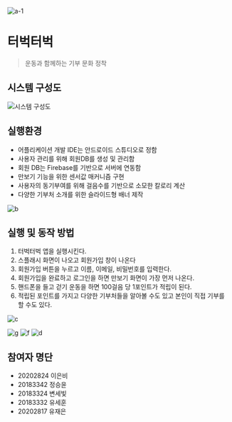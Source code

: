 
![a-1](https://github.com/SeoungYoon/Android_Project/assets/91583184/57cf33f0-300f-4b3c-9442-9843b9760fe6)

# 터벅터벅
> 운동과 함께하는 기부 문화 정착

## 시스템 구성도

![시스템 구성도](https://github.com/SeoungYoon/Android_Project/assets/91583184/1efe06a4-89e6-42f1-a91d-039a13e7799a)


## 실행환경
- 어플리케이션 개발 IDE는 안드로이드 스튜디오로 정함
- 사용자 관리를 위해 회원DB를 생성 및 관리함
- 회원 DB는 Firebase를 기반으로 서버에 연동함
- 만보기 기능을 위한 센서값 매커니즘 구현
- 사용자의 동기부여를 위해 걸음수를 기반으로 소모한 칼로리 계산
- 다양한 기부처 소개를 위한 슬라이드형 배너 제작 

![b](https://github.com/SeoungYoon/Android_Project/assets/91583184/dbdce3c7-1c2c-46a9-9960-01c94c2399ab)

## 실행 및 동작 방법

1. 터벅터벅 앱을 실행시킨다.
2. 스플래시 화면이 나오고 회원가입 창이 나온다
3. 회원가입 버튼을 누르고 이름, 이메일, 비밀번호를 입력한다.
4. 회원가입을 완료하고 로그인을 하면 만보기 화면이 가장 먼저 나온다.
5. 핸드폰을 들고 걷기 운동을 하면 100걸음 당 1포인트가 적립이 된다.
6. 적립된 포인트를 가지고 다양한 기부처들을 알아볼 수도 있고 본인이 직접 기부를 할 수도 있다.

![c](https://github.com/SeoungYoon/Android_Project/assets/91583184/bcf70ebb-2c74-4d91-82b7-825c34714018)

![g](https://github.com/SeoungYoon/Android_Project/assets/91583184/317c992b-b365-49d8-9220-7c406d4f2eaa)
![f](https://github.com/SeoungYoon/Android_Project/assets/91583184/83cd8ee8-9207-4d1f-96bc-662b4e049325)
![d](https://github.com/SeoungYoon/Android_Project/assets/91583184/cbb0d094-f521-4b41-8e0e-14589d6c9e52)

## 참여자 명단

- 20202824 이은비
- 20183342 정승윤
- 20183324 변세빛
- 20183332 유세훈
- 20202817 유재은



   
